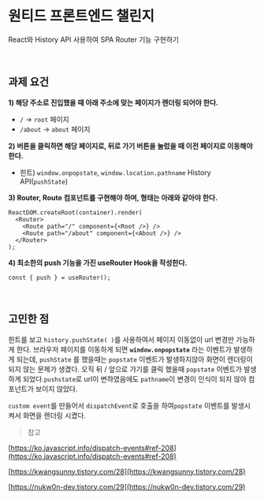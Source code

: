 # **원티드 프론트엔드 챌린지**
React와 History API 사용하여 SPA Router 기능 구현하기

<br/>

## 과제 요건
**1) 해당 주소로 진입했을 때 아래 주소에 맞는 페이지가 렌더링 되어야 한다.**

- `/` → `root` 페이지
- `/about` → `about` 페이지

**2) 버튼을 클릭하면 해당 페이지로, 뒤로 가기 버튼을 눌렀을 때 이전 페이지로 이동해야 한다.**

- 힌트) `window.onpopstate`, `window.location.pathname` History API(`pushState`)

**3) Router, Route 컴포넌트를 구현해야 하며, 형태는 아래와 같아야 한다.**

```tsx
ReactDOM.createRoot(container).render(
  <Router>
    <Route path="/" component={<Root />} />
    <Route path="/about" component={<About />} />
  </Router>
);
```

**4) 최소한의 push 기능을 가진 useRouter Hook을 작성한다.**

```tsx
const { push } = useRouter();
```
    
<br/>


## 고민한 점

힌트를 보고 `history.pushState( )`를 사용하여서 페이지 이동없이 url 변경만 가능하게 한다. 브라우저 페이지를 이동하게 되면 **`window.onpopstate`** 라는 이벤트가 발생하게 되는데, `pushState` 를 했을때는 `popstate` 이벤트가 발생하지않아 화면이 렌더링이 되지 않는 문제가 생겼다. 오직 뒤 / 앞으로 가기를 클릭 했을때 `popstate` 이벤트가 발생하게 되었다.`pushstate`로 url이 변하였음에도 `pathname`이 변경이 인식이 되지 않아 컴포넌트가 보이지 않았다.

`custom event`를 만들어서 `dispatchEvent`로 호출을 하여`popstate` 이벤트를 발생시켜서 화면을 렌더링 시켰다.

> 참고
> 

[https://ko.javascript.info/dispatch-events#ref-208](https://ko.javascript.info/dispatch-events#ref-208)

[https://kwangsunny.tistory.com/28](https://kwangsunny.tistory.com/28)

[https://nukw0n-dev.tistory.com/29](https://nukw0n-dev.tistory.com/29)
